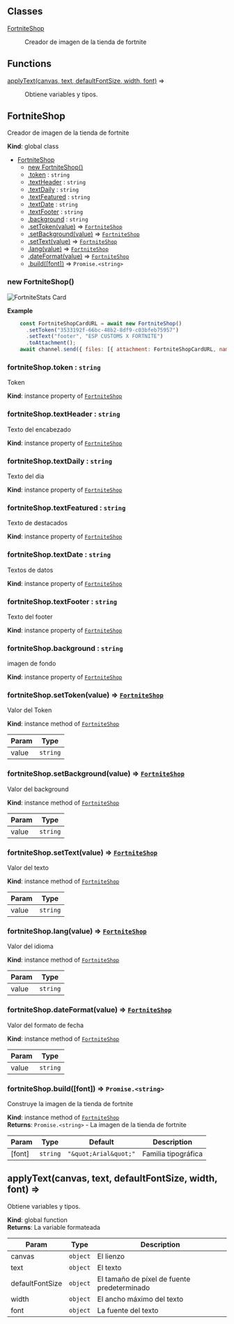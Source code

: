## Classes

<dl>
<dt><a href="#FortniteShop">FortniteShop</a></dt>
<dd><p>Creador de imagen de la tienda de fortnite</p>
</dd>
</dl>

## Functions

<dl>
<dt><a href="#applyText">applyText(canvas, text, defaultFontSize, width, font)</a> ⇒</dt>
<dd><p>Obtiene variables y tipos.</p>
</dd>
</dl>

<a name="FortniteShop"></a>

## FortniteShop
Creador de imagen de la tienda de fortnite

**Kind**: global class  

* [FortniteShop](#FortniteShop)
    * [new FortniteShop()](#new_FortniteShop_new)
    * [.token](#FortniteShop+token) : <code>string</code>
    * [.textHeader](#FortniteShop+textHeader) : <code>string</code>
    * [.textDaily](#FortniteShop+textDaily) : <code>string</code>
    * [.textFeatured](#FortniteShop+textFeatured) : <code>string</code>
    * [.textDate](#FortniteShop+textDate) : <code>string</code>
    * [.textFooter](#FortniteShop+textFooter) : <code>string</code>
    * [.background](#FortniteShop+background) : <code>string</code>
    * [.setToken(value)](#FortniteShop+setToken) ⇒ [<code>FortniteShop</code>](#FortniteShop)
    * [.setBackground(value)](#FortniteShop+setBackground) ⇒ [<code>FortniteShop</code>](#FortniteShop)
    * [.setText(value)](#FortniteShop+setText) ⇒ [<code>FortniteShop</code>](#FortniteShop)
    * [.lang(value)](#FortniteShop+lang) ⇒ [<code>FortniteShop</code>](#FortniteShop)
    * [.dateFormat(value)](#FortniteShop+dateFormat) ⇒ [<code>FortniteShop</code>](#FortniteShop)
    * [.build([font])](#FortniteShop+build) ⇒ <code>Promise.&lt;string&gt;</code>

<a name="new_FortniteShop_new"></a>

### new FortniteShop()
![FortniteStats Card](https://raw.githubusercontent.com/SrGobi/canvacard/refs/heads/test/fortnite_shop.png)

**Example**  
```js
    const FortniteShopCardURL = await new FortniteShop()
      .setToken("3533192f-66bc-48b2-8df9-c03bfeb75957")
      .setText("footer", "ESP CUSTOMS X FORTNITE")
      .toAttachment();
    await channel.send({ files: [{ attachment: FortniteShopCardURL, name: 'FortniteShop.png' }] })```
<a name="FortniteShop+token"></a>

### fortniteShop.token : <code>string</code>
Token

**Kind**: instance property of [<code>FortniteShop</code>](#FortniteShop)  
<a name="FortniteShop+textHeader"></a>

### fortniteShop.textHeader : <code>string</code>
Texto del encabezado

**Kind**: instance property of [<code>FortniteShop</code>](#FortniteShop)  
<a name="FortniteShop+textDaily"></a>

### fortniteShop.textDaily : <code>string</code>
Texto del dia

**Kind**: instance property of [<code>FortniteShop</code>](#FortniteShop)  
<a name="FortniteShop+textFeatured"></a>

### fortniteShop.textFeatured : <code>string</code>
Texto de destacados

**Kind**: instance property of [<code>FortniteShop</code>](#FortniteShop)  
<a name="FortniteShop+textDate"></a>

### fortniteShop.textDate : <code>string</code>
Textos de datos

**Kind**: instance property of [<code>FortniteShop</code>](#FortniteShop)  
<a name="FortniteShop+textFooter"></a>

### fortniteShop.textFooter : <code>string</code>
Texto del footer

**Kind**: instance property of [<code>FortniteShop</code>](#FortniteShop)  
<a name="FortniteShop+background"></a>

### fortniteShop.background : <code>string</code>
imagen de fondo

**Kind**: instance property of [<code>FortniteShop</code>](#FortniteShop)  
<a name="FortniteShop+setToken"></a>

### fortniteShop.setToken(value) ⇒ [<code>FortniteShop</code>](#FortniteShop)
Valor del Token

**Kind**: instance method of [<code>FortniteShop</code>](#FortniteShop)  

| Param | Type |
| --- | --- |
| value | <code>string</code> | 

<a name="FortniteShop+setBackground"></a>

### fortniteShop.setBackground(value) ⇒ [<code>FortniteShop</code>](#FortniteShop)
Valor del background

**Kind**: instance method of [<code>FortniteShop</code>](#FortniteShop)  

| Param | Type |
| --- | --- |
| value | <code>string</code> | 

<a name="FortniteShop+setText"></a>

### fortniteShop.setText(value) ⇒ [<code>FortniteShop</code>](#FortniteShop)
Valor del texto

**Kind**: instance method of [<code>FortniteShop</code>](#FortniteShop)  

| Param | Type |
| --- | --- |
| value | <code>string</code> | 

<a name="FortniteShop+lang"></a>

### fortniteShop.lang(value) ⇒ [<code>FortniteShop</code>](#FortniteShop)
Valor del idioma

**Kind**: instance method of [<code>FortniteShop</code>](#FortniteShop)  

| Param | Type |
| --- | --- |
| value | <code>string</code> | 

<a name="FortniteShop+dateFormat"></a>

### fortniteShop.dateFormat(value) ⇒ [<code>FortniteShop</code>](#FortniteShop)
Valor del formato de fecha

**Kind**: instance method of [<code>FortniteShop</code>](#FortniteShop)  

| Param | Type |
| --- | --- |
| value | <code>string</code> | 

<a name="FortniteShop+build"></a>

### fortniteShop.build([font]) ⇒ <code>Promise.&lt;string&gt;</code>
Construye la imagen de la tienda de fortnite

**Kind**: instance method of [<code>FortniteShop</code>](#FortniteShop)  
**Returns**: <code>Promise.&lt;string&gt;</code> - La imagen de la tienda de fortnite  

| Param | Type | Default | Description |
| --- | --- | --- | --- |
| [font] | <code>string</code> | <code>&quot;\&quot;Arial\&quot;&quot;</code> | Familia tipográfica |

<a name="applyText"></a>

## applyText(canvas, text, defaultFontSize, width, font) ⇒
Obtiene variables y tipos.

**Kind**: global function  
**Returns**: La variable formateada  

| Param | Type | Description |
| --- | --- | --- |
| canvas | <code>object</code> | El lienzo |
| text | <code>object</code> | El texto |
| defaultFontSize | <code>object</code> | El tamaño de píxel de fuente predeterminado |
| width | <code>object</code> | El ancho máximo del texto |
| font | <code>object</code> | La fuente del texto |

